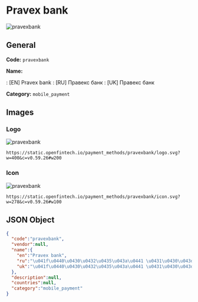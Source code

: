 
# Pravex bank 
![pravexbank](https://static.openfintech.io/payment_methods/pravexbank/logo.svg?w=400&c=v0.59.26#w200)  

## General 
**Code:** `pravexbank` 
 
**Name:** 
 
:	[EN] Pravex bank 
:	[RU] Правекс банк 
:	[UK] Правекс банк 
 
**Category:** `mobile_payment` 
 

## Images 

### Logo 
![pravexbank](https://static.openfintech.io/payment_methods/pravexbank/logo.svg?w=400&c=v0.59.26#w200)  

```
https://static.openfintech.io/payment_methods/pravexbank/logo.svg?w=400&c=v0.59.26#w200
```  

### Icon 
![pravexbank](https://static.openfintech.io/payment_methods/pravexbank/icon.svg?w=278&c=v0.59.26#w100)  

```
https://static.openfintech.io/payment_methods/pravexbank/icon.svg?w=278&c=v0.59.26#w100
```  

## JSON Object 

```json
{
  "code":"pravexbank",
  "vendor":null,
  "name":{
    "en":"Pravex bank",
    "ru":"\u041f\u0440\u0430\u0432\u0435\u043a\u0441 \u0431\u0430\u043d\u043a",
    "uk":"\u041f\u0440\u0430\u0432\u0435\u043a\u0441 \u0431\u0430\u043d\u043a"
  },
  "description":null,
  "countries":null,
  "category":"mobile_payment"
}
```  
